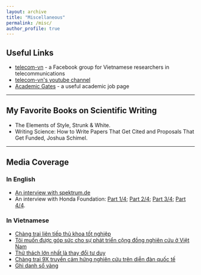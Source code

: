 ```yaml
---
layout: archive
title: "Miscellaneous"
permalink: /misc/
author_profile: true
---
```


## Useful Links

* [telecom-vn](https://www.facebook.com/groups/telecomvn) - a Facebook group for Vietnamese researchers in telecommunications
* [telecom-vn's youtube channel](https://www.youtube.com/channel/UCNWic6CM7ZtdlUJQd2WlGYQ)
* [Academic Gates](https://www.academicgates.com/) - a useful academic job page

---
## My Favorite Books on Scientific Writing

* The Elements of Style, Strunk & White.
* Writing Science: How to Write Papers That Get Cited and Proposals That Get Funded, Joshua Schimel.

---
## Media Coverage

### In English

* [An interview with spektrum.de](https://scilogs.spektrum.de/hlf/10-out-of-200-serving-the-people-khac-hoang-ngo-improves-our-telecommunication/)
* An interview with Honda Foundation: [Part 1/4](https://www.facebook.com/hondazaidan/posts/2284483361678420); [Part 2/4](https://www.facebook.com/hondazaidan/posts/2287968147996608); [Part 3/4](https://www.facebook.com/hondazaidan/posts/2287970947996328); [Part 4/4](https://www.facebook.com/hondazaidan/posts/2290008624459227).

### In Vietnamese

* [Chàng trai liên tiếp thủ khoa tốt nghiệp](https://thanhnien.vn/chang-trai-lien-tiep-thu-khoa-tot-nghiep-post1070827.html)
* [Tôi muốn được góp sức cho sự phát triển cộng đồng nghiên cứu ở Việt Nam](https://vovworld.vn/vi-VN/khach-moi-cua-vov/ts-ngo-khac-hoang-toi-muon-duoc-gop-suc-cho-su-phat-trien-cong-dong-nghien-cuu-o-viet-nam-983089.vov)
* [Thử thách lớn nhất là thay đổi tư duy](https://tuoitre.vn/thu-thach-lon-nhat-la-thay-doi-tu-duy-20191015212433556.htm)
* [Chàng trai 9X truyền cảm hứng nghiên cứu trên diễn đàn quốc tế](https://vnexpress.net/chang-trai-9x-truyen-cam-hung-nghien-cuu-tren-dien-dan-quoc-te-4015090.html)
* [Ghi danh sổ vàng](http://baobacgiang.com.vn/bg/phong-su/131417/ghi-danh-so-vang-thu-khoa-xuat-sac-ngo-khac-hoang.html)
